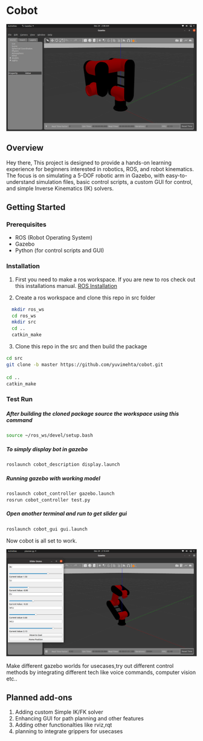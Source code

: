 # Cobot


![App Screenshot](https://github.com/yuvimehta/Cobot/blob/main/Screenshots/Screenshot%20from%202023-12-24%2002-08-44.png)
## Overview

Hey there,
This project is designed to provide a hands-on learning experience for beginners interested in robotics, ROS, and robot kinematics. The focus is on simulating a 5-DOF robotic arm in Gazebo, with easy-to-understand simulation files, basic control scripts, a custom GUI for control, and simple Inverse Kinematics (IK) solvers.



## Getting Started

### Prerequisites

- ROS (Robot Operating System)
- Gazebo
- Python (for control scripts and GUI)







### Installation

1. First you need to make a ros workspace. If you are new to ros check out this installations manual. [ROS Installation](https://wiki.ros.org/ROS/Installation)

2. Create a ros workspace and clone this repo in src folder

```bash
  mkdir ros_ws
  cd ros_ws
  mkdir src
  cd ..
  catkin_make
```
3. Clone this repo in the src and then build the package 

```bash
cd src
git clone -b master https://github.com/yuvimehta/cobot.git

cd ..
catkin_make
```


### Test Run

##### After building the cloned package source the workspace using this command
```bash
source ~/ros_ws/devel/setup.bash
```
##### To simply display bot in gazebo
```bash
roslaunch cobot_description display.launch
```
##### Running gazebo with working model
```bash
roslaunch cobot_controller gazebo.launch
rosrun cobot_controller test.py
```
##### Open another terminal and run to get slider gui
```bash
roslaunch cobot_gui gui.launch
```
Now cobot is all set to work.

![App Screenshot](https://github.com/yuvimehta/Cobot/blob/main/Screenshots/Screenshot%20from%202023-12-24%2002-10-20.png)


Make different gazebo worlds for usecases,try out different control methods by integrating different tech like voice commands, computer vision etc..

## Planned add-ons 
1. Adding custom Simple IK/FK solver 
2. Enhancing GUI for path planning and other features
3. Adding other functionalties like rviz,rqt 
4. planning to integrate grippers for usecases